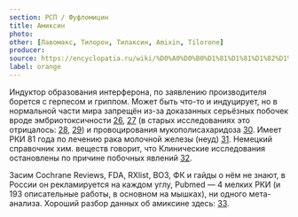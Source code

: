 ```yaml
---
section: РСП / Фуфломицин
title: Амиксин
photo:
other: [Лавомакс, Тилорон, Тилаксин, Amixin, Tilorone]
producer:
source: https://encyclopatia.ru/wiki/%D0%A0%D0%B0%D1%81%D1%81%D1%82%D1%80%D0%B5%D0%BB%D1%8C%D0%BD%D1%8B%D0%B9_%D1%81%D0%BF%D0%B8%D1%81%D0%BE%D0%BA_%D0%BF%D1%80%D0%B5%D0%BF%D0%B0%D1%80%D0%B0%D1%82%D0%BE%D0%B2
label: orange
---
```


Индуктор образования интерферона, по заявлению производителя борется с герпесом и гриппом. Может быть что-то и индуцирует, но в нормальной части мира запрещён из-за доказанных серьёзных побочек вроде эмбриотоксичности [26](https://www.ncbi.nlm.nih.gov/pubmed/1523581), [27](http://ijt.sagepub.com/content/13/2/93.abstract) (в старых исследованиях это отрицалось: [28](http://www.ncbi.nlm.nih.gov/pubmed/67887), [29](http://www.ncbi.nlm.nih.gov/pmc/articles/PMC351924/)) и провоцирования мукополисахаридоза [30](https://www.ncbi.nlm.nih.gov/pubmed/1720315). Имеет РКИ 81 года по лечению рака молочной железы (неуд) [31](https://www.ncbi.nlm.nih.gov/pubmed/6166363). Немецкий справочник хим. веществ говорит, что Клинические исследования остановлены по причине побочных явлений [32](http://www.chemie.de/lexikon/Fluorenon.html).

Засим Cochrane Reviews, FDA, RXlist, ВОЗ, ФК и гайды о нём не знают, в России он рекламируется на каждом углу, Pubmed — 4 мелких РКИ (и 193 описательные работы, в основном на мышках), ни одного мета-анализа. Хороший разбор данных об амиксине здесь: [33](http://nastyas.livejournal.com/220117.html).
